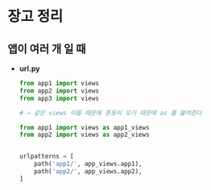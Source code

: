 # 장고 정리

## 앱이 여러 개 일 때

- **url.py**
  
  ```python
  from app1 import views
  from app2 import views
  from app3 import views
  
  # → 같은 views 이름 때문에 혼동이 오기 때문에 as 를 붙여준다
  
  from app1 import views as app1_views
  from app2 import views as app2_views
  
  
  urlpatterns = [
      path('app1/', app_views.app1),
      path('app2/', app_views.app2),
  ]
  ```
  
  
  
